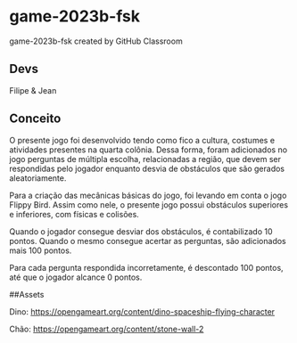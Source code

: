 # game-2023b-fsk
game-2023b-fsk created by GitHub Classroom

## Devs
Filipe & Jean

## Conceito
O presente jogo foi desenvolvido tendo como fico a cultura, costumes e atividades presentes na quarta colônia. Dessa forma, foram adicionados no jogo perguntas de múltipla escolha, relacionadas a região, que devem ser respondidas pelo jogador enquanto desvia de obstáculos que são gerados aleatoriamente.

Para a criação das mecânicas básicas do jogo, foi levando em conta o jogo Flippy Bird. Assim como nele, o presente jogo possui obstáculos superiores e inferiores, com físicas e colisões. 

Quando o jogador consegue desviar dos obstáculos, é contabilizado 10 pontos. Quando o mesmo consegue acertar as perguntas, são adicionados mais 100 pontos. 

Para cada pergunta respondida incorretamente, é descontado 100 pontos, até que o jogador alcance 0 pontos.  


##Assets

Dino: https://opengameart.org/content/dino-spaceship-flying-character

Chão: https://opengameart.org/content/stone-wall-2


